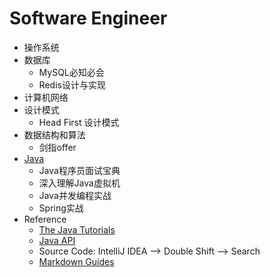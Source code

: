 # Software Engineer
* 操作系统
* 数据库
  * MySQL必知必会
  * Redis设计与实现
* 计算机网络
* 设计模式
  * Head First 设计模式
* 数据结构和算法
  * 剑指offer
* [Java](https://github.com/qingqueenking/JobSeeking/blob/master/Java/Java.md)
  * Java程序员面试宝典
  * 深入理解Java虚拟机
  * Java并发编程实战
  * Spring实战
* Reference
  * [The Java Tutorials](https://docs.oracle.com/javase/tutorial/java/)
  * [Java API](https://docs.oracle.com/javase/8/docs/api/)
  * Source Code: IntelliJ IDEA --> Double Shift --> Search
  * [Markdown Guides](https://guides.github.com/features/mastering-markdown/)
